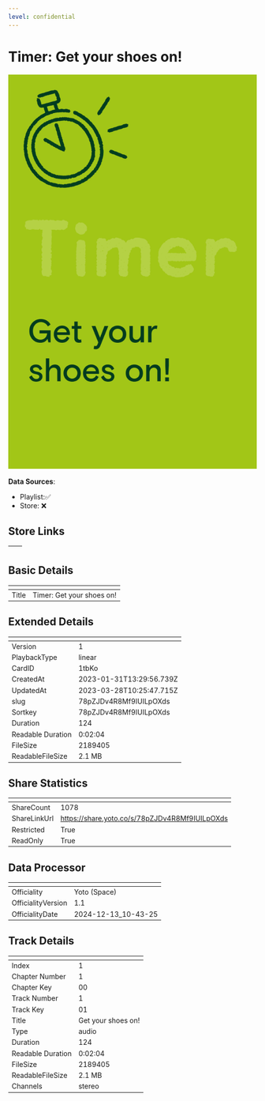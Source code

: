```yaml
---
level: confidential
---
```

# Timer: Get your shoes on!

![card_[1tbKo].png](../../img/cards/card_[1tbKo].png)

**Data Sources**: 

- Playlist:✅
- Store: ❌


## Store Links

| <!-- --> | <!-- --> |
| - | - |


## Basic Details

| <!-- --> | <!-- --> |
| - | - |
| Title | Timer: Get your shoes on! |


## Extended Details

| <!-- --> | <!-- --> |
| - | - |
| Version | 1 |
| PlaybackType | linear |
| CardID | 1tbKo |
| CreatedAt | 2023-01-31T13:29:56.739Z |
| UpdatedAt | 2023-03-28T10:25:47.715Z |
| slug | 78pZJDv4R8Mf9IUILpOXds |
| Sortkey | 78pZJDv4R8Mf9IUILpOXds |
| Duration | 124 |
| Readable Duration | 0:02:04 |
| FileSize | 2189405 |
| ReadableFileSize | 2.1 MB |


## Share Statistics

| <!-- --> | <!-- --> |
| - | - |
| ShareCount | 1078 |
| ShareLinkUrl | https://share.yoto.co/s/78pZJDv4R8Mf9IUILpOXds |
| Restricted | True |
| ReadOnly | True |


## Data Processor

| <!-- --> | <!-- --> |
| - | - |
| Officiality | Yoto (Space)
| OfficialityVersion | 1.1
| OfficialityDate | 2024-12-13_10-43-25


## Track Details

| <!-- --> | <!-- --> |
| - | - |
| Index | 1 |
| Chapter Number | 1 |
| Chapter Key | 00 |
| Track Number | 1 |
| Track Key | 01 |
| Title | Get your shoes on! |
| Type | audio |
| Duration | 124 |
| Readable Duration | 0:02:04 |
| FileSize | 2189405 |
| ReadableFileSize | 2.1 MB |
| Channels | stereo |

